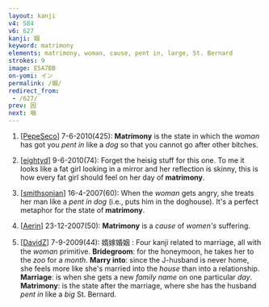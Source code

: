 ```yaml
---
layout: kanji
v4: 584
v6: 627
kanji: 姻
keyword: matrimony
elements: matrimony, woman, cause, pent in, large, St. Bernard
strokes: 9
image: E5A7BB
on-yomi: イン
permalink: /姻/
redirect_from:
 - /627/
prev: 因
next: 咽
---
```


1) [<a href="http://kanji.koohii.com/profile/PepeSeco">PepeSeco</a>] 7-6-2010(425): <strong>Matrimony</strong> is the state in which the <em>woman</em> has got you <em>pent</em> <em>in</em> like a <em>dog</em> so that you cannot go after other bitches.

2) [<a href="http://kanji.koohii.com/profile/eightyd">eightyd</a>] 9-6-2010(74): Forget the heisig stuff for this one. To me it looks like a fat girl looking in a mirror and her reflection is skinny, this is how every fat girl should feel on her day of<strong> matrimony</strong>.

3) [<a href="http://kanji.koohii.com/profile/smithsonian">smithsonian</a>] 16-4-2007(60): When the <em>woman</em> gets angry, she treats her man like a <em>pent in dog</em> (i.e., puts him in the doghouse). It&#039;s a perfect metaphor for the state of<strong> matrimony</strong>.

4) [<a href="http://kanji.koohii.com/profile/Aerin">Aerin</a>] 23-12-2007(50): <strong>Matrimony</strong> is a <em>cause</em> of <em>women&#039;s</em> suffering.

5) [<a href="http://kanji.koohii.com/profile/DavidZ">DavidZ</a>] 7-9-2009(44): 婿嫁婚姻 : Four kanji related to marriage, all with the <em>woman</em> primitive. <strong>Bridegroom</strong>: for the honeymoon, he takes her to the <em>zoo</em> for a <em>month</em>. <strong>Marry into</strong>: since the J-husband is never home, she feels more like she&#039;s married into the <em>house</em> than into a relationship. <strong>Marriage</strong>: is when she gets a new <em>family name</em> on one particular <em>day</em>. <strong>Matrimony</strong>: is the state after the marriage, where she has the husband <em>pent in</em> like a <em>big</em> St. Bernard.

